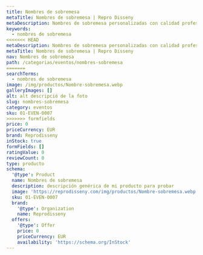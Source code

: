 ```yaml
---
title: Nombres de sobremesa
metaTitle: Nombres de sobremesa | Repro Disseny
metaDescription: Nombres de sobremesa personalizadas con calidad profesional en Cataluña.
keywords:
  - nombres de sobremesa
<<<<<<< HEAD
metaDescription: Nombres de sobremesa personalizadas con calidad profesional en Cataluña.
metaTitle: Nombres de sobremesa | Repro Disseny
nav: Nombres de sobremesa
path: /categorias/eventos/nombres-sobremesa
=======
searchTerms:
  - nombres de sobremesa
image: /img/productos/Nombre-sobremesa.webp
galleryImages: []
alt: alt descripció de la foto
slug: nombres-sobremesa
category: eventos
sku: 01-EVEN-0007
>>>>>>> formfields
price: 0
priceCurrency: EUR
brand: Reprodisseny
inStock: true
formFields: []
ratingValue: 0
reviewCount: 0
type: producto
schema:
  '@type': Product
  name: Nombres de sobremesa
  description: descripción genérica de mi producto para probar
  image: 'https://reprodisseny.com/img/productos/Nombre-sobremesa.webp'
  sku: 01-EVEN-0007
  brand:
    '@type': Organization
    name: Reprodisseny
  offers:
    '@type': Offer
    price: 0
    priceCurrency: EUR
    availability: 'https://schema.org/InStock'
---
```


